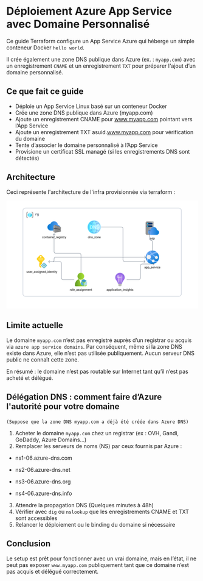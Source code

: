 # Déploiement Azure App Service avec Domaine Personnalisé 
Ce guide Terraform configure un App Service Azure qui héberge un simple conteneur Docker `hello world`.

Il crée également une zone DNS publique dans Azure (ex. : `myapp.com`) avec un enregistrement `CNAME` et un enregistrement `TXT` pour préparer l'ajout d’un domaine personnalisé.

## Ce que fait ce guide

- Déploie un App Service Linux basé sur un conteneur Docker
- Crée une zone DNS publique dans Azure (myapp.com)
- Ajoute un enregistrement CNAME pour www.myapp.com pointant vers l’App Service
- Ajoute un enregistrement TXT asuid.www.myapp.com pour vérification du domaine
- Tente d’associer le domaine personnalisé à l’App Service
- Provisione un certificat SSL managé (si les enregistrements DNS sont détectés)

## Architecture
Ceci représente l'architecture de l'infra provisionnée via terraform :

![archi_infra](screen_shots/archi.png)


## Limite actuelle

Le domaine `myapp.com` n’est pas enregistré auprès d’un registrar ou acquis via `azure app service domains`. Par conséquent, même si la zone DNS existe dans Azure, elle n’est pas utilisée publiquement. Aucun serveur DNS public ne connaît cette zone.

En résumé : le domaine n’est pas routable sur Internet tant qu’il n’est pas acheté et délégué.

## Délégation DNS : comment faire d’Azure l'autorité pour votre domaine

`(Suppose que la zone DNS myapp.com a déjà été créée dans Azure DNS)`

1. Acheter le domaine `myapp.com` chez un registrar (ex : OVH, Gandi, GoDaddy, Azure Domains…)
2. Remplacer les serveurs de noms (NS) par ceux fournis par Azure :
 - ns1-06.azure-dns.com

 - ns2-06.azure-dns.net

 - ns3-06.azure-dns.org

 - ns4-06.azure-dns.info
3. Attendre la propagation DNS (Quelques minutes à 48h)
4. Vérifier avec `dig` ou `nslookup` que les enregistrements CNAME et TXT sont accessibles
5. Relancer le déploiement ou le binding du domaine si nécessaire



## Conclusion

Le setup est prêt pour fonctionner avec un vrai domaine, mais en l’état, il ne peut pas exposer `www.myapp.com` publiquement tant que ce domaine n’est pas acquis et délégué correctement.